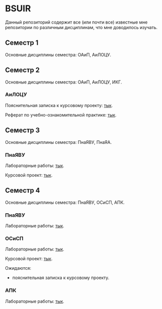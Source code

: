 # BSUIR
Данный репозиторий содержит все (или почти все) известные мне репозитории по различным дисциплинам, что мне доводилось изучать.

## Семестр 1
Основные дисциплины семестра: ОАиП, АиЛОЦУ.

## Семестр 2
Основные дисциплины семестра: ОАиП, АиЛОЦУ, ИКГ.
### АиЛОЦУ
Пояснительная записка к курсовому проекту: [тык](https://github.com/Qurcaivel/ALFoDD).

Реферат по учебно-ознакомительной практике: [тык](https://github.com/Qurcaivel/ALFoDD-IP).

## Семестр 3
Основные дисциплины семестра: ПнаЯВУ, ПнаЯА.
### ПнаЯВУ
Лабораторные работы: [тык](https://github.com/Qurcaivel/PiHLL-CPP).

Курсовой проект: [тык](https://github.com/Qurcaivel/PiHLL-CW).

## Семестр 4
Основные дисциплины семестра: ПнаЯВУ, ОСиСП, АПК.
### ПнаЯВУ
Лабораторные работы: [тык](https://github.com/Qurcaivel/PiHLL-JAVA).
### ОСиСП
Лабораторные работы: [тык](https://github.com/Qurcaivel/OS-SP).

Курсовой проект: [тык](https://github.com/Qurcaivel/usbkeyboard).

Ожидаются:
- пояснительная записка к курсовому проекту.
### АПК
Лабораторные работы: [тык](https://github.com/Qurcaivel/PCA).
